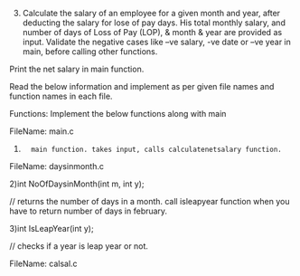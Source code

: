 3) Calculate the salary of an employee for a given month and year, after deducting the salary for lose of pay days.
His total monthly salary, and number of days of Loss of Pay (LOP), & month & year are provided as input. Validate the negative cases like –ve salary, -ve date or –ve year in main, before calling other functions.

Print the net salary in main function. 

Read the below information and implement as per given file names and function names in each file.

Functions: Implement the below functions along with main

 

FileName: main.c

1)       main function. takes input, calls calculatenetsalary function.



FileName: daysinmonth.c

2)int  NoOfDaysinMonth(int  m, int  y);

// returns the number of days in a month. call isleapyear function when you have to return number of days in february.



3)int  IsLeapYear(int   y);

// checks if a year is leap year or not.

              

FileName: calsal.c
